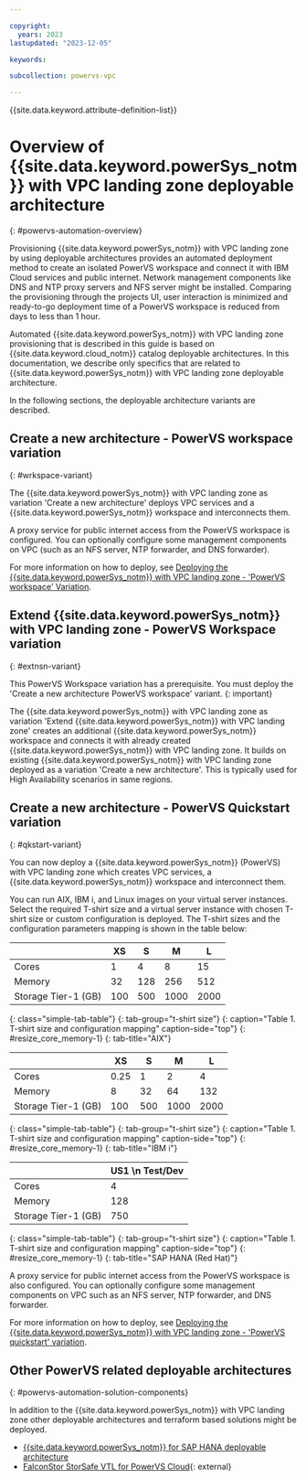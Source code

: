 ```yaml
---

copyright:
  years: 2023
lastupdated: "2023-12-05"

keywords:

subcollection: powervs-vpc

---
```


{{site.data.keyword.attribute-definition-list}}

# Overview of {{site.data.keyword.powerSys_notm}} with VPC landing zone deployable architecture
{: #powervs-automation-overview}

Provisioning {{site.data.keyword.powerSys_notm}} with VPC landing zone by using deployable architectures provides an automated deployment method to create an isolated PowerVS workspace and connect it with IBM Cloud services and public internet. Network management components like DNS and NTP proxy servers and NFS server might be installed. Comparing the provisioning through the projects UI, user interaction is minimized and ready-to-go deployment time of a PowerVS workspace is reduced from days to less than 1 hour. 

Automated {{site.data.keyword.powerSys_notm}} with VPC landing zone provisioning that is described in this guide is based on {{site.data.keyword.cloud_notm}} catalog deployable architectures. In this documentation, we describe only specifics that are related to {{site.data.keyword.powerSys_notm}} with VPC landing zone deployable architecture.

In the following sections, the deployable architecture variants are described. 

## Create a new architecture - PowerVS workspace variation
{: #wrkspace-variant}

The {{site.data.keyword.powerSys_notm}} with VPC landing zone as variation 'Create a new architecture' deploys VPC services and a {{site.data.keyword.powerSys_notm}} workspace and interconnects them.

A proxy service for public internet access from the PowerVS workspace is configured. You can optionally configure some management components on VPC (such as an NFS server, NTP forwarder, and DNS forwarder).

For more information on how to deploy, see [Deploying the {{site.data.keyword.powerSys_notm}} with VPC landing zone - 'PowerVS workspace' Variation](https://cloud.ibm.com/docs/powervs-vpc?topic=powervs-vpc-powervs-automation-deploy).

## Extend {{site.data.keyword.powerSys_notm}} with VPC landing zone - PowerVS Workspace variation
{: #extnsn-variant}

This PowerVS Workspace variation has a prerequisite. You must deploy the 'Create a new architecture PowerVS workspace' variant.
{: important}

The {{site.data.keyword.powerSys_notm}} with VPC landing zone as variation 'Extend {{site.data.keyword.powerSys_notm}} with VPC landing zone' creates an additional {{site.data.keyword.powerSys_notm}} workspace and connects it with already created {{site.data.keyword.powerSys_notm}} with VPC landing zone. It builds on existing {{site.data.keyword.powerSys_notm}} with VPC landing zone deployed as a variation 'Create a new architecture'.
This is typically used for High Availability scenarios in same regions.

## Create a new architecture - PowerVS Quickstart variation
{: #qkstart-variant}

You can now deploy a {{site.data.keyword.powerSys_notm}} (PowerVS) with VPC landing zone which creates VPC services, a {{site.data.keyword.powerSys_notm}} workspace and interconnect them. 

You can run AIX, IBM i, and Linux images on your virtual server instances. Select the required T-shirt size and a virtual server instance with chosen T-shirt size or custom configuration is deployed. The T-shirt sizes and the configuration parameters mapping is shown in the table below:

|  | XS | S | M | L |
|---------------------- | ------------------------- | ------------------------- | -------------------------  | ------------------------- |
| Cores | 1 | 4 | 8 | 15 |
| Memory | 32 | 128 | 256 | 512 |
| Storage Tier-1 (GB) | 100 | 500 | 1000 | 2000 |
{: class="simple-tab-table"}
{: tab-group="t-shirt size"}
{: caption="Table 1. T-shirt size and configuration mapping" caption-side="top"}
{: #resize_core_memory-1}
{: tab-title="AIX"}

|  | XS | S | M | L |
|---------------------- | ------------------------- | ------------------------- | -------------------------  | ------------------------- |
| Cores | 0.25 | 1 | 2 | 4 |
| Memory | 8 | 32 | 64 | 132 |
| Storage Tier-1 (GB) | 100 | 500 | 1000 | 2000 |
{: class="simple-tab-table"}
{: tab-group="t-shirt size"}
{: caption="Table 1. T-shirt size and configuration mapping" caption-side="top"}
{: #resize_core_memory-1}
{: tab-title="IBM i"}

|  | US1 \n Test/Dev |
|---------------------- | ------------------------- |
| Cores | 4 |
| Memory | 128 |
| Storage Tier-1 (GB) | 750 |
{: class="simple-tab-table"}
{: tab-group="t-shirt size"}
{: caption="Table 1. T-shirt size and configuration mapping" caption-side="top"}
{: #resize_core_memory-1}
{: tab-title="SAP HANA (Red Hat)"}


A proxy service for public internet access from the PowerVS workspace is also configured. You can optionally configure some management components on VPC such as an NFS server, NTP forwarder, and DNS forwarder.

For more information on how to deploy, see [Deploying the {{site.data.keyword.powerSys_notm}} with VPC landing zone - 'PowerVS quickstart' variation](https://cloud.ibm.com/docs/powervs-vpc?topic=powervs-vpc-powervs-quickstart-deploy).

## Other PowerVS related deployable architectures
{: #powervs-automation-solution-components}

In addition to the {{site.data.keyword.powerSys_notm}} with VPC landing zone other deployable architectures and terraform based solutions might be deployed. 

- [{{site.data.keyword.powerSys_notm}} for SAP HANA deployable architecture](/docs/sap-powervs)
- [FalconStor StorSafe VTL for PowerVS Cloud](https://falconstor-download.s3.us-east.cloud-object-storage.appdomain.cloud/FalconStor%20VTL%20for%20IBM%20Deployment%20Guide.pdf){: external}

